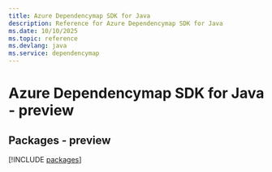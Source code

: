 ```yaml
---
title: Azure Dependencymap SDK for Java
description: Reference for Azure Dependencymap SDK for Java
ms.date: 10/10/2025
ms.topic: reference
ms.devlang: java
ms.service: dependencymap
---
```

# Azure Dependencymap SDK for Java - preview
## Packages - preview
[!INCLUDE [packages](dependencymap-index.md)]